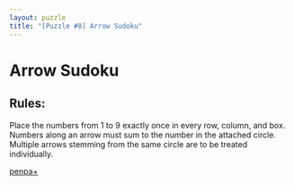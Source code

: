 ```yaml
---
layout: puzzle
title: "[Puzzle #8] Arrow Sudoku"
---
```


# Arrow Sudoku

## Rules:

Place the numbers from 1 to 9 exactly once in every row, column, and box. Numbers along an arrow must sum to the number in the attached circle. Multiple arrows stemming from the same circle are to be treated individually. 

[penpa+](https://tinyurl.com/2yejvyjv)
